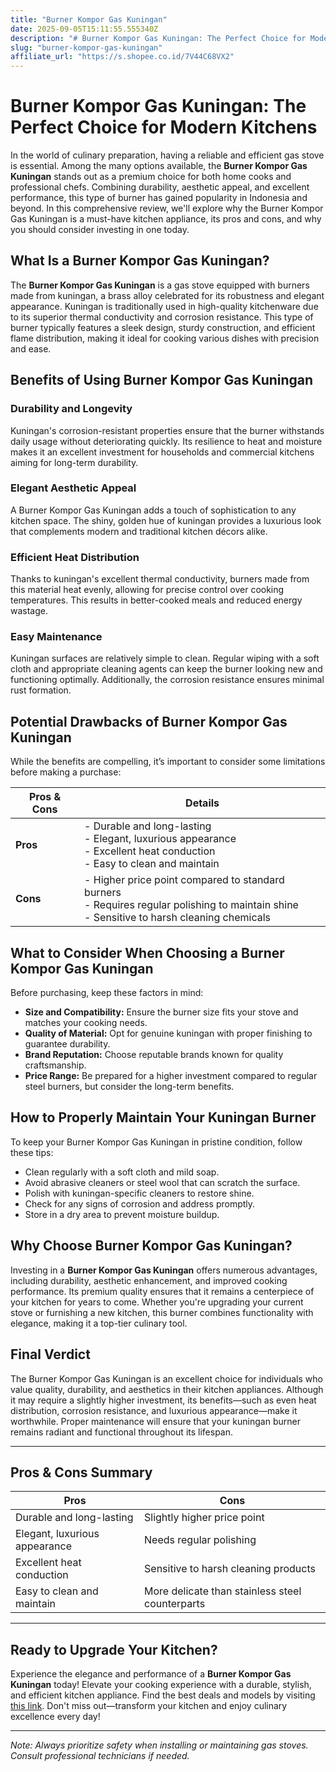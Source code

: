 ```yaml
---
title: "Burner Kompor Gas Kuningan"
date: 2025-09-05T15:11:55.555340Z
description: "# Burner Kompor Gas Kuningan: The Perfect Choice for Modern Kitchens..."
slug: "burner-kompor-gas-kuningan"
affiliate_url: "https://s.shopee.co.id/7V44C68VX2"
---
```

# Burner Kompor Gas Kuningan: The Perfect Choice for Modern Kitchens

In the world of culinary preparation, having a reliable and efficient gas stove is essential. Among the many options available, the **Burner Kompor Gas Kuningan** stands out as a premium choice for both home cooks and professional chefs. Combining durability, aesthetic appeal, and excellent performance, this type of burner has gained popularity in Indonesia and beyond. In this comprehensive review, we'll explore why the Burner Kompor Gas Kuningan is a must-have kitchen appliance, its pros and cons, and why you should consider investing in one today.

## What Is a Burner Kompor Gas Kuningan?

The **Burner Kompor Gas Kuningan** is a gas stove equipped with burners made from kuningan, a brass alloy celebrated for its robustness and elegant appearance. Kuningan is traditionally used in high-quality kitchenware due to its superior thermal conductivity and corrosion resistance. This type of burner typically features a sleek design, sturdy construction, and efficient flame distribution, making it ideal for cooking various dishes with precision and ease.

## Benefits of Using Burner Kompor Gas Kuningan

### Durability and Longevity

Kuningan's corrosion-resistant properties ensure that the burner withstands daily usage without deteriorating quickly. Its resilience to heat and moisture makes it an excellent investment for households and commercial kitchens aiming for long-term durability.

### Elegant Aesthetic Appeal

A Burner Kompor Gas Kuningan adds a touch of sophistication to any kitchen space. The shiny, golden hue of kuningan provides a luxurious look that complements modern and traditional kitchen décors alike.

### Efficient Heat Distribution

Thanks to kuningan's excellent thermal conductivity, burners made from this material heat evenly, allowing for precise control over cooking temperatures. This results in better-cooked meals and reduced energy wastage.

### Easy Maintenance

Kuningan surfaces are relatively simple to clean. Regular wiping with a soft cloth and appropriate cleaning agents can keep the burner looking new and functioning optimally. Additionally, the corrosion resistance ensures minimal rust formation.

## Potential Drawbacks of Burner Kompor Gas Kuningan

While the benefits are compelling, it’s important to consider some limitations before making a purchase:

| **Pros & Cons**               | **Details**                                                                                                                             |
|------------------------------|----------------------------------------------------------------------------------------------------------------------------------------|
| **Pros**                     | - Durable and long-lasting<br>- Elegant, luxurious appearance<br>- Excellent heat conduction<br>- Easy to clean and maintain     |
| **Cons**                     | - Higher price point compared to standard burners<br>- Requires regular polishing to maintain shine<br>- Sensitive to harsh cleaning chemicals |

## What to Consider When Choosing a Burner Kompor Gas Kuningan

Before purchasing, keep these factors in mind:

- **Size and Compatibility:** Ensure the burner size fits your stove and matches your cooking needs.
- **Quality of Material:** Opt for genuine kuningan with proper finishing to guarantee durability.
- **Brand Reputation:** Choose reputable brands known for quality craftsmanship.
- **Price Range:** Be prepared for a higher investment compared to regular steel burners, but consider the long-term benefits.

## How to Properly Maintain Your Kuningan Burner

To keep your Burner Kompor Gas Kuningan in pristine condition, follow these tips:

- Clean regularly with a soft cloth and mild soap.
- Avoid abrasive cleaners or steel wool that can scratch the surface.
- Polish with kuningan-specific cleaners to restore shine.
- Check for any signs of corrosion and address promptly.
- Store in a dry area to prevent moisture buildup.

## Why Choose Burner Kompor Gas Kuningan?

Investing in a **Burner Kompor Gas Kuningan** offers numerous advantages, including durability, aesthetic enhancement, and improved cooking performance. Its premium quality ensures that it remains a centerpiece of your kitchen for years to come. Whether you're upgrading your current stove or furnishing a new kitchen, this burner combines functionality with elegance, making it a top-tier culinary tool.

## Final Verdict

The Burner Kompor Gas Kuningan is an excellent choice for individuals who value quality, durability, and aesthetics in their kitchen appliances. Although it may require a slightly higher investment, its benefits—such as even heat distribution, corrosion resistance, and luxurious appearance—make it worthwhile. Proper maintenance will ensure that your kuningan burner remains radiant and functional throughout its lifespan.

---

## Pros & Cons Summary

| **Pros**                       | **Cons**                                                    |
|------------------------------|--------------------------------------------------------------|
| Durable and long-lasting     | Slightly higher price point                                |
| Elegant, luxurious appearance | Needs regular polishing                                  |
| Excellent heat conduction    | Sensitive to harsh cleaning products                      |
| Easy to clean and maintain   | More delicate than stainless steel counterparts          |

---

## Ready to Upgrade Your Kitchen?

Experience the elegance and performance of a **Burner Kompor Gas Kuningan** today! Elevate your cooking experience with a durable, stylish, and efficient kitchen appliance. Find the best deals and models by visiting [this link](https://s.shopee.co.id/7V44C68VX2). Don't miss out—transform your kitchen and enjoy culinary excellence every day!

---

*Note: Always prioritize safety when installing or maintaining gas stoves. Consult professional technicians if needed.*